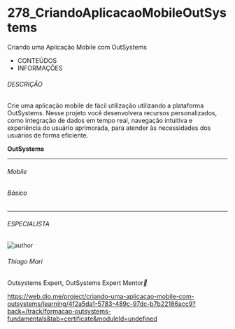 # 278_CriandoAplicacaoMobileOutSystems
Criando uma Aplicação Mobile com OutSystems



- CONTEÚDOS
- INFORMAÇÕES

###### DESCRIÇÃO

Crie uma aplicação mobile de fácil utilização utilizando a plataforma OutSystems. Nesse projeto você desenvolvera recursos personalizados, como integração de dados em tempo real, navegação intuitiva e experiência do usuário aprimorada, para atender às necessidades dos usuários de forma eficiente.

**OutSystems**

------

###### Mobile

###### Básico

------

###### ESPECIALISTA

![author](https://hermes.dio.me/users/author/photos/ce9edb13-2003-4fbb-8192-9b40c9124822.jpg)

###### Thiago Mari

Outsystems Expert, OutSystems Expert Mentor[**](https://www.linkedin.com/in/thiago-mari/)



https://web.dio.me/project/criando-uma-aplicacao-mobile-com-outsystems/learning/4f2a5da1-5783-489c-97dc-b7b22186acc9?back=/track/formacao-outsystems-fundamentals&tab=certificate&moduleId=undefined
